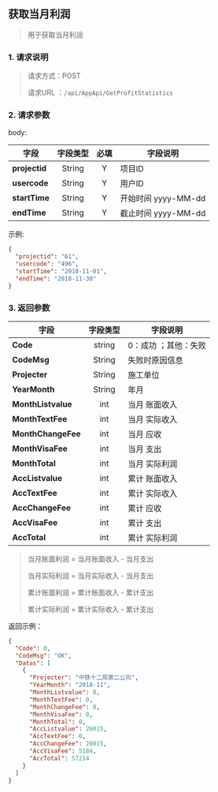 ## 获取当月利润

> 用于获取当月利润

### 1. 请求说明

> 请求方式：POST
>
> 请求URL ：`/api/AppApi/GetProfitStatistics`

### 2. 请求参数

body:

| 字段          | 字段类型 | 必填 | 字段说明            |
| ------------- | :------: | :--: | ------------------- |
| **projectid** |  String  |  Y   | 项目ID              |
| **usercode**  |  String  |  Y   | 用户ID              |
| **startTime** |  String  |  Y   | 开始时间 yyyy-MM-dd |
| **endTime**   |  String  |  Y   | 截止时间 yyyy-MM-dd |

示例:

```json
{
  "projectid": "61",
  "usercode": "496",
  "startTime": "2018-11-01",
  "endTime": "2018-11-30"
}
```

### 3. 返回参数

| 字段               | 字段类型 | 字段说明             |
| ------------------ | :------: | -------------------- |
| **Code**           |  string  | 0：成功 ；其他：失败 |
| **CodeMsg**        |  String  | 失败时原因信息       |
| **Projecter**      |  String  | 施工单位             |
| **YearMonth**      |  String  | 年月                 |
| **MonthListvalue** |   int    | 当月 账面收入        |
| **MonthTextFee**   |   int    | 当月 实际收入        |
| **MonthChangeFee** |   int    | 当月 应收            |
| **MonthVisaFee**   |   int    | 当月 支出            |
| **MonthTotal**     |   int    | 当月 实际利润        |
| **AccListvalue**   |   int    | 累计 账面收入        |
| **AccTextFee**     |   int    | 累计 实际收入        |
| **AccChangeFee**   |   int    | 累计 应收            |
| **AccVisaFee**     |   int    | 累计 支出            |
| **AccTotal**       |   int    | 累计 实际利润        |

> 当月账面利润 = 当月账面收入  - 当月支出
>
> 当月实际利润 = 当月实际收入  - 当月支出
>
> 累计账面利润 = 累计账面收入  - 累计支出
>
> 累计实际利润 = 累计实际收入  - 累计支出

返回示例：

```json
{
  "Code": 0,
  "CodeMsg": "OK",
  "Datas": [
    {
      "Projecter": "中铁十二局第二公司",
      "YearMonth": "2018-11",
      "MonthListvalue": 0,
      "MonthTextFee": 0,
      "MonthChangeFee": 0,
      "MonthVisaFee": 0,
      "MonthTotal": 0,
      "AccListvalue": 26015,
      "AccTextFee": 0,
      "AccChangeFee": 26015,
      "AccVisaFee": 5184,
      "AccTotal": 57214
    }
  ]
}
```